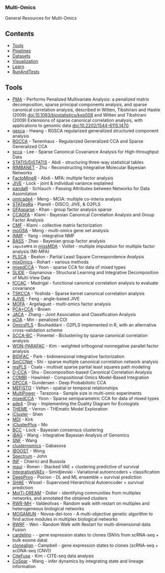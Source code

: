 ### **Multi-Omics**
General Resources for Multi-Omics

## Contents
- [Tools](#Tools)
- [Pipelines](#Pipelines)
- [Datasets](#Datasets)
- [Visualization](#Visualization)
- [Learn](#Learn)
- [RunAndTests](#RunAndTests)

## Tools
- [PMA](https://CRAN.r-project.org/package=PMA) - Performs Penalized Multivariate Analysis: a penalized matrix decomposition, sparse principal components analysis, and sparse canonical correlation analysis, described in Witten, Tibshirani and Hastie (2009) <doi:10.1093/biostatistics/kxp008> and Witten and Tibshirani (2009) Extensions of sparse canonical correlation analysis, with applications to genomic data <doi:10.2202/1544-6115.1470>.
- [gesca](https://CRAN.r-project.org/package=gesca) - Hwang - RGSCA regularized generalized structured component analysis
- [RGCCA](https://cran.r-project.org/package=RGCCA) - Tenenhaus - Regularized Generalized CCA and Sparse Generalized CCA
- [scca](https://github.com/tomwhoooo/scca_3.0) - Lee - Sparse Canonical Covariance Analysis for High-throughput Data
- [STATIS/DiSTATIS](https://github.com/HerveAbdi/DistatisR) - Abdi - structuring three-way statistical tables
- [RIMBANET](http://research.mssm.edu/integrative-network-biology/RIMBANET/RIMBANET_overview.html) - Zhu - Reconstructing Integrative Molecular Bayesian Networks
- [FactoMineR](https://cran.r-project.org/package=FactoMineR) - Abdi - MFA: multiple factor analysis
- [JIVE](https://genome.unc.edu/jive/) - Lock - joint & individual variance explained
- [pandaR](https://bioconductor.org/packages/release/bioc/html/pandaR.html) - Schlauch - Passing Attributes between Networks for Data Assimilation
- [omicade4](https://bioconductor.org/packages/omicade4) - Meng - MCIA: multiple co-interia analysis
- [STATegRa](https://bioconductor.org/packages/STATegRa) - Planell - DISCO, JIVE, & O2PLS
- [GFAsparse](https://research.cs.aalto.fi/pml/software/GFAsparse/) - Khan - group factor analysis sparse
- [CCAGFA](https://cran.r-project.org/package=CCAGFA) - Klami - Bayesian Canonical Correlation Analysis and Group Factor Analysis
- [CMF](https://cran.r-project.org/package=CMF) - Klami - collective matrix factorization
- [moGSA](https://bioconductor.org/packages/mogsa) - Meng - multi-omics gene set analysis
- [iNMF](https://github.com/yangzi4/iNMF) - Yang - integrative NMF
- [BASS](https://github.com/judyboon/BASS) - Zhao - Bayesian group factor analysis
- `imputeMFA` in [missMDA](https://cran.r-project.org/web/packages/missMDA/index.html) - Voillet - multiple imputation for multiple factor analysis (MI-MFA)
- [PLSCA](https://github.com/derekbeaton/PLSCA_Framework) - Beaton - Partial Least Square Correspondence Analysis
- [mixOmics](https://bioconductor.org/packages/mixOmics) - Rohart - various methods
- [mixedCCA](https://github.com/irinagain/mixedCCA) - Yoon - sparse CCA for data of mixed types
- [SLIDE](https://github.com/irinagain/SLIDE_Rpackage) - Gaynanova - Structural Learning and Integrative Decomposition of Multi-View Data
- [fCCAC](https://github.com/pmb59/fCCAC/) - Madrigal - functional canonical correlation analysis to evaluate covariance
- [TSKCCA](https://github.com/kosyoshida/TSKCCA) - Yoshida - Sparse kernel canonical correlation analysis
- [AJIVE](https://github.com/idc9/r_jive) - Feng - angle-based JIVE
- [MOFA](https://github.com/bioFAM/MOFA) - Argelaguet - multi-omics factor analysis
- [PCA+CCA](https://github.com/pachterlab/PCACCA/) - Brown
- [JACA](https://github.com/Pennisetum/JACA) - Zhang - Joint Association and Classification Analysis
- [pCIA](https://www.med.upenn.edu/long-lab/software.html) - Min - penalized COI
- [OmicsPLS](https://github.com/selbouhaddani/OmicsPLS) - Bouhaddani  - O2PLS implemented in R, with an alternative cross-validation scheme
- [SCCA-BC](https://github.com/pimentel/scca-bc) - Pimentel - Biclustering by sparse canonical correlation analysis
- [WON-PARAFAC](https://github.com/NKI-CCB/won-parafac) - Kim - weighted orthogonal nonnegative parallel factor analysis
- [BIDIFAC](https://github.com/lockEF/bidifac) - Park - bidimensional integrative factorization
- [SmCCNet](https://cran.r-project.org/web/packages/SmCCNet/index.html) - Shi - sparse multiple canonical correlation network analysis
- [msPLS](https://github.com/acsala/sPLSPM) - Csala - multiset sparse partial least squares path modeling
- [D-CCA](https://github.com/shu-hai/D-CCA) - Shu - Decomposition-based Canonical Correlation Analysis
- [COMBI](https://bioconductor.org/packages/combi) - Hawinkel - Compositional Omics Model-Based Integration
- [DPCCA](https://github.com/gwgundersen/dpcca) - Gundersen - Deep Probabilistic CCA
- [MEFISTO](https://biofam.github.io/MOFA2/MEFISTO.html) - Velten - spatial or temporal relationships
- [MultiPower](https://github.com/ConesaLab/MultiPower) - Tarazona - Sample size in multi-omic experiments
- [mixedCCA](https://cran.r-project.org/web/packages/mixedCCA/) - Yoon - Sparse semiparametric CCA for data of mixed types
- [ade4](https://CRAN.r-project.org/package=ade4) - Dray - Implementing the Duality Diagram for Ecologists
 - [THEME](https://github.com/ThomData/R_THEME) - Verron - THEmatic Model Exploration
 - [iCluster](https://cran.r-project.org/package=iCluster) - Shen
 - [MDI](https://warwick.ac.uk/fac/cross_fac/zeeman_institute/zeeman_research/software/) - Kirk
 - [iClusterPlus](https://bioconductor.org/packages/iClusterPlus) - Mo
 - [BCC](https://github.com/ttriche/bayesCC) - Lock - Bayesian consensus clustering
 - [iBAG](https://github.com/umich-biostatistics/iBAG) - Wang - Integrative Bayesian Analysis of Genomics
 - [SNF](http://compbio.cs.toronto.edu/SNF/SNF/Software.html) - Wang
 - [clusternomics](https://cran.r-project.org/web/packages/clusternomics/index.html) - Gabasova
 - [IBOOST](http://dlin.web.unc.edu/software/iboost/) - Wong
 - [Spectrum](https://cran.r-project.org/web/packages/Spectrum/index.html) - John
  - [INF](https://gitlab.fbk.eu/MPBA/INF) - Chierici and Bussola
  - [maui](https://github.com/BIMSBbioinfo/maui) - Ronen - Stacked VAE + clustering predictive of survival
  - [IntegrativeVAEs](https://github.com/CancerAI-CL/IntegrativeVAEs) - Simidjievski - Variational autoencoders + classification
  - [DeepProg](https://github.com/lanagarmire/DeepProg) - Poirion - DL and ML ensemble + survival prediction
  - [SHAE](https://github.com/BoevaLab/Supervised-hierarchical-autoencoders-for-cancer-survival) - Wissel - Supervised Hierarchical Autoencoder + survival prediction
  - [MolTi-DREAM](https://github.com/gilles-didier/MolTi-DREAM/) - Didier - identifying communities from multiplex networks, and annotated the obtained clusters
  - [RWR-MH](https://github.com/alberto-valdeolivas/RWR-MH) - Valdeolivas - Random walk with restart on multiplex and heterogeneous biological networks
  - [MOGAMUN](https://bioconductor.org/packages/MOGAMUN/) - Novoa-del-toro - A multi-objective genetic algorithm to find active modules in multiplex biological networks
  - [RWRF](https://github.com/Sepstar/RWRF/) - Wen -  Random Walk with Restart for multi-dimensional data Fusion
  - [cardelino](https://github.com/PMBio/cardelino) -    - gene expression states to clones (SNVs from scRNA-seq + bulk exome data)
  - [clonealign](https://github.com/kieranrcampbell/clonealign) - Campbell - gene expression states to clones (scRNA-seq + scDNA-seq (CNV))
  - [CiteFuse](https://sydneybiox.github.io/CiteFuse/) - Kim - CITE-seq data analysis
  - [CoSpar](https://cospar.readthedocs.io/) - Wang - infer dynamics by integrating state and lineage information